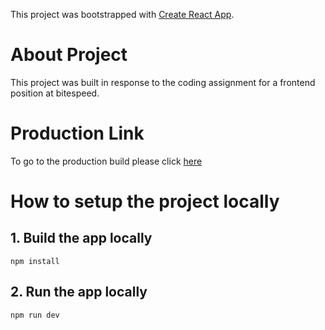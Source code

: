 This project was bootstrapped with [Create React App](https://github.com/facebook/create-react-app).

# About Project

This project was built in response to the coding assignment for a frontend position at bitespeed.

# Production Link

To go to the production build please click [here](https://bitespeed.netlify.app/)

# How to setup the project locally

## 1. Build the app locally

```
npm install
```

## 2. Run the app locally

```
npm run dev
```
